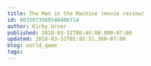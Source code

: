 ```yaml
---
title: The Man in the Machine (movie review)
id: 6035973569546406714
author: Kirby Urner
published: 2018-03-31T00:46:00.000-07:00
updated: 2018-03-31T01:02:51.360-07:00
blog: world_game
tags: 
---
```


